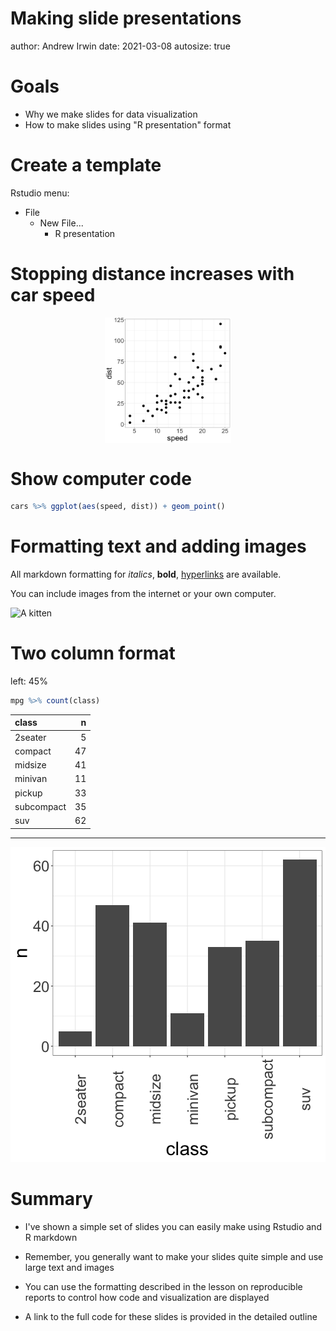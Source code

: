 Making slide presentations
========================================================
author: Andrew Irwin
date: 2021-03-08
autosize: true



Goals
========================================================

- Why we make slides for data visualization
- How to make slides using "R presentation" format

Create a template
======================

Rstudio menu: 

* File
  * New File...
    * R presentation
    
    
Stopping distance increases with car speed
========================================================

<img src="20-slide-presentation-figure/unnamed-chunk-2-1.png" title="plot of chunk unnamed-chunk-2" alt="plot of chunk unnamed-chunk-2" width="40%" style="display: block; margin: auto;" />


Show computer code
========================================================


```r
cars %>% ggplot(aes(speed, dist)) + geom_point()
```

Formatting text and adding images
=======

All markdown formatting for *italics*, **bold**, [hyperlinks](https://www.r-project.org/) are available.

You can include images from the internet or your own computer.

![A kitten](https://placekitten.com/200/300)

Two column format
=========
left: 45%


```r
mpg %>% count(class)
```

<table class="table" style="margin-left: auto; margin-right: auto;">
 <thead>
  <tr>
   <th style="text-align:left;"> class </th>
   <th style="text-align:right;"> n </th>
  </tr>
 </thead>
<tbody>
  <tr>
   <td style="text-align:left;"> 2seater </td>
   <td style="text-align:right;"> 5 </td>
  </tr>
  <tr>
   <td style="text-align:left;"> compact </td>
   <td style="text-align:right;"> 47 </td>
  </tr>
  <tr>
   <td style="text-align:left;"> midsize </td>
   <td style="text-align:right;"> 41 </td>
  </tr>
  <tr>
   <td style="text-align:left;"> minivan </td>
   <td style="text-align:right;"> 11 </td>
  </tr>
  <tr>
   <td style="text-align:left;"> pickup </td>
   <td style="text-align:right;"> 33 </td>
  </tr>
  <tr>
   <td style="text-align:left;"> subcompact </td>
   <td style="text-align:right;"> 35 </td>
  </tr>
  <tr>
   <td style="text-align:left;"> suv </td>
   <td style="text-align:right;"> 62 </td>
  </tr>
</tbody>
</table>

***

![plot of chunk unnamed-chunk-6](20-slide-presentation-figure/unnamed-chunk-6-1.png)


Summary
=========

* I've shown a simple set of slides you can easily make using Rstudio and R markdown

* Remember, you generally want to make your slides quite simple and use large text and images

* You can use the formatting described in the lesson on reproducible reports to control how code and visualization are displayed

* A link to the full code for these slides is provided in the detailed outline

